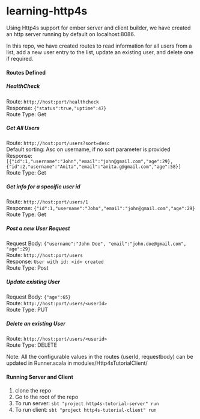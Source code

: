 # learning-http4s


Using Http4s support for ember server and client builder, we have created an http server running by default on localhost:8086.

In this repo, we have created routes to read information for all users from a list, add a new user entry to the list, update an existing user, and delete one if required.

#### Routes Defined
##### HealthCheck
Route: `http://host:port/healthcheck` <br>
Response: `{"status":true,"uptime":47}` <br>
Route Type: Get

##### Get All Users
Route: `http://host:port/users?sort=desc` <br>
Default sorting: Asc on username, if no sort parameter is provided <br>
Response: `[{"id":1,"username":"John","email":"john@gmail.com","age":29},{"id":2,"username":"Anita","email":"anita.g@gmail.com","age":58}]`<br>
Route Type: Get

##### Get info for a specific user id
Route: `http://host:port/users/1` <br>
Response: `{"id":1,"username":"John","email":"john@gmail.com","age":29}` <br>
Route Type: Get

##### Post a new User Request
Request Body: `{"username":"John Doe", "email":"john.doe@gmail.com", "age":29}` <br>
Route: `http://host:port/users` <br>
Response: `User with id: <id> created` <br>
Route Type: Post

##### Update existing User
Request Body: `{"age":65}` <br>
Route: `http://host:port/users/<userId>` <br>
Route Type: PUT

##### Delete an existing User
Route: `http://host:port/users/<userid>` <br>
Route Type: DELETE

Note: All the configurable values in the routes (userId, requestbody) can be updated in Runner.scala in modules/Http4sTutorialClient/

#### Running Server and Client
1. clone the repo
2. Go to the root of the repo
3. To run server:
`sbt "project http4s-tutorial-server" run` <br>
4. To run client:
`sbt "project http4s-tutorial-client" run`